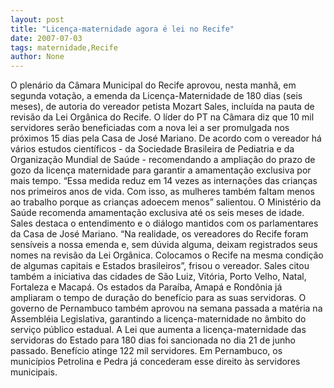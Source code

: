 ```yaml
---
layout: post
title: "Licença-maternidade agora é lei no Recife"
date: 2007-07-03
tags: maternidade,Recife
author: None
---
```

O plen&aacute;rio da C&acirc;mara Municipal do Recife aprovou, nesta manh&atilde;, em segunda vota&ccedil;&atilde;o, a emenda da Licen&ccedil;a-Maternidade de 180 dias (seis meses), de autoria do vereador petista Mozart Sales, inclu&iacute;da na pauta de revis&atilde;o da Lei Org&acirc;nica do Recife. 
O l&iacute;der do PT na C&acirc;mara diz que 10 mil servidores ser&atilde;o beneficiadas com a nova lei a ser promulgada nos pr&oacute;ximos 15 dias pela Casa de Jos&eacute; Mariano.
De acordo com o vereador h&aacute; v&aacute;rios estudos cient&iacute;ficos - da Sociedade Brasileira de Pediatria e da Organiza&ccedil;&atilde;o Mundial de Sa&uacute;de - recomendando a amplia&ccedil;&atilde;o do prazo de gozo da licen&ccedil;a maternidade para garantir a amamenta&ccedil;&atilde;o exclusiva por mais tempo. &ldquo;Essa medida reduz em 14 vezes as interna&ccedil;&otilde;es das crian&ccedil;as nos primeiros anos de vida. Com isso, as mulheres tamb&eacute;m faltam menos ao trabalho porque as crian&ccedil;as adoecem menos&rdquo; salientou. O Minist&eacute;rio da Sa&uacute;de recomenda amamenta&ccedil;&atilde;o exclusiva at&eacute; os seis meses de idade. 
Sales destaca o entendimento e o di&aacute;logo mantidos com os parlamentares da Casa de Jos&eacute; Mariano. &ldquo;Na realidade, os vereadores do Recife foram sens&iacute;veis a nossa emenda e, sem d&uacute;vida alguma, deixam registrados seus nomes na revis&atilde;o da Lei Org&acirc;nica. Colocamos o Recife na mesma condi&ccedil;&atilde;o de algumas capitais e Estados brasileiros&rdquo;, frisou o vereador. Sales citou tamb&eacute;m a iniciativa das cidades de S&atilde;o Luiz, Vit&oacute;ria, Porto Velho, Natal, Fortaleza e Macap&aacute;.
Os estados da Para&iacute;ba, Amap&aacute; e Rond&ocirc;nia j&aacute; ampliaram o tempo de dura&ccedil;&atilde;o do benef&iacute;cio para as suas servidoras. O governo de Pernambuco tamb&eacute;m aprovou na semana passada a mat&eacute;ria na Assembl&eacute;ia Legislativa, garantindo a licen&ccedil;a-maternidade no &acirc;mbito do servi&ccedil;o p&uacute;blico estadual. A Lei que aumenta a licen&ccedil;a-maternidade das servidoras do Estado para 180 dias foi sancionada no dia 21 de junho passado. Benef&iacute;cio atinge 122 mil servidores. Em Pernambuco, os munic&iacute;pios Petrolina e Pedra j&aacute; concederam esse direito &agrave;s servidores municipais. 
